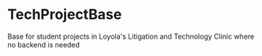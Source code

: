 TechProjectBase
===============

Base for student projects in Loyola's Litigation and Technology Clinic where no backend is needed